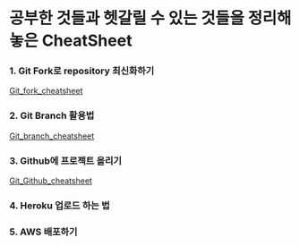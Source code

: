 # 공부한 것들과 헷갈릴 수 있는 것들을 정리해 놓은 CheatSheet 


### 1. Git Fork로 repository 최신화하기

[Git_fork_cheatsheet](https://github.com/rlagksruf16/Cheat-sheet/blob/master/git_repo_cheat.md)



### 2. Git Branch 활용법

[Git_branch_cheatsheet](https://github.com/rlagksruf16/Cheat-sheet/blob/master/git_branch_cheat.md)



### 3. Github에 프로젝트 올리기

[Git_Github_cheatsheet](https://github.com/rlagksruf16/Cheat-sheet/blob/master/git_github_upload_cheat.md)



### 4. Heroku 업로드 하는 법

### 5. AWS 배포하기
